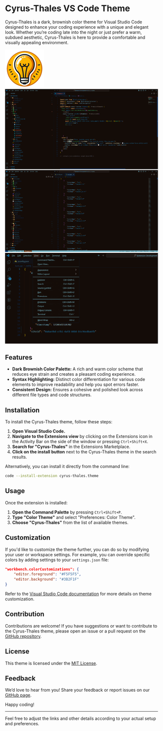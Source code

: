 # Cyrus-Thales VS Code Theme

Cyrus-Thales is a dark, brownish color theme for Visual Studio Code designed to enhance your coding experience with a unique and elegant look. Whether you’re coding late into the night or just prefer a warm, subdued aesthetic, Cyrus-Thales is here to provide a comfortable and visually appealing environment.

![Cyrus-Thales Screenshot](imges/logo.png)
![Cyrus-Thales Screenshot](imges/1.png)
![Cyrus-Thales Screenshot](imges/4.png)
![Cyrus-Thales Screenshot](imges/3.png)

## Features

- **Dark Brownish Color Palette:** A rich and warm color scheme that reduces eye strain and creates a pleasant coding experience.
- **Syntax Highlighting:** Distinct color differentiation for various code elements to improve readability and help you spot errors faster.
- **Consistent Design:** Ensures a cohesive and polished look across different file types and code structures.

## Installation

To install the Cyrus-Thales theme, follow these steps:

1. **Open Visual Studio Code.**
2. **Navigate to the Extensions view** by clicking on the Extensions icon in the Activity Bar on the side of the window or pressing `Ctrl+Shift+X`.
3. **Search for "Cyrus-Thales"** in the Extensions Marketplace.
4. **Click on the install button** next to the Cyrus-Thales theme in the search results.

Alternatively, you can install it directly from the command line:

```bash
code --install-extension cyrus-thales.theme
```

## Usage

Once the extension is installed:

1. **Open the Command Palette** by pressing `Ctrl+Shift+P`.
2. **Type "Color Theme"** and select "Preferences: Color Theme".
3. **Choose "Cyrus-Thales"** from the list of available themes.

## Customization

If you'd like to customize the theme further, you can do so by modifying your user or workspace settings. For example, you can override specific colors by adding settings to your `settings.json` file:

```json
"workbench.colorCustomizations": {
    "editor.foreground": "#F5F5F5",
    "editor.background": "#3B2F1F"
}
```

Refer to the [Visual Studio Code documentation](https://code.visualstudio.com/docs/getstarted/keybindings) for more details on theme customization.

## Contribution

Contributions are welcome! If you have suggestions or want to contribute to the Cyrus-Thales theme, please open an issue or a pull request on the [GitHub repository](https://github.com/yourusername/cyrus-thales).

## License

This theme is licensed under the [MIT License](LICENSE).

## Feedback

We’d love to hear from you! Share your feedback or report issues on our [GitHub page](https://github.com/yourusername/cyrus-thales/issues).

Happy coding!

---

Feel free to adjust the links and other details according to your actual setup and preferences.
